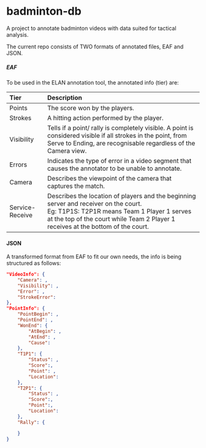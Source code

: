 # badminton-db
A project to annotate badminton videos with data suited for tactical analysis.


The current repo consists of TWO formats of annotated files, EAF and JSON.

##### EAF
To be used in the ELAN annotation tool, the annotated info (tier) are:

| **Tier** | **Description** |
|:-------- |:--------------- |
|Points    |The score won by the players.|
|Strokes   |A hitting action performed by the player.|
|Visibility|Tells if a point/ rally is completely visible. A point is considered visible if all strokes in the point, from Serve to Ending, are recognisable regardless of the Camera view.|
|Errors    |Indicates the type of error in a video segment that causes the annotator to be unable to annotate.|
|Camera    |Describes the viewpoint of the camera that captures the match.|
|Service-Receive|Describes the location of players and the beginning server and receiver on the court. <br> Eg: T1P1S: T2P1R means Team 1 Player 1 serves at the top of the court while Team 2 Player 1 receives at the bottom of the court.|

#### JSON
A transformed format from EAF to fit our own needs, the info is being structured as follows:
```json
"VideoInfo": {
    "Camera": ,
    "Visibility": ,
    "Error": ,
    "StrokeError": 
},
"PointInfo": {
    "PointBegin": ,
    "PointEnd": , 
    "WonEnd": {
        "AtBegin": ,
        "AtEnd": ,
        "Cause": 
    },
    "T1P1": {
        "Status": ,
        "Score":,
        "Point": ,
        "Location":
    },
    "T2P1": {
        "Status": ,
        "Score":,
        "Point":,
        "Location":
    },
    "Rally": {

    } 
}
```
